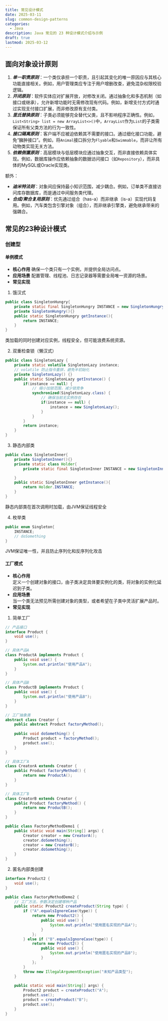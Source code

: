 ```yaml
---
title: 常见设计模式
date: 2025-03-11
slug: common-design-patterns
categories:
  - Java
description: Java 常见的 23 种设计模式介绍与示例
draft: true
lastmod: 2025-03-12
---
```

## 面向对象设计原则

1. ***单一职责原则***：一个类仅承担一个职责，且引起其变化的唯一原因应与其核心功能直接相关。例如，用户管理类应专注于用户增删改查，避免混杂权限校验逻辑。
2. ***开闭原则***：软件实体应对扩展开放，对修改关闭。通过抽象化和多态机制（如接口或继承），允许新增功能时无需修改现有代码。例如，新增支付方式时通过实现支付接口扩展，而非修改原有支付类。
3. ***里氏替换原则***：子类必须能够完全替代父类，且不影响程序正确性。例如，`List<String> list = new ArrayList<>()`中，`ArrayList`作为`List`的子类需保证所有父类方法的行为一致性。
4. ***接口隔离原则***：客户端不应被迫依赖其不需要的接口。通过细化接口功能，避免“臃肿接口”。例如，将`Animal`接口拆分为`Flyable`和`Swimmable`，而非让所有动物类实现无关方法。
5. ***依赖倒置原则***​：高层模块与低层模块应通过抽象交互，而非直接依赖具体实现。例如，数据库操作应依赖抽象的数据访问接口（如`Repository`），而非具体的MySQL或Oracle实现类。

额外：
- ***迪米特法则***：对象间应保持最小知识范围，减少耦合。例如，订单类不直接访问库存数据库，而是通过中间服务类代理。
- ***合成/聚合复用原则***：优先通过组合（has-a）而非继承（is-a）实现代码复用。例如，汽车类包含引擎对象（组合），而非继承引擎类，避免继承带来的强耦合。

## 常见的23种设计模式
### 创建型
#### 单例模式

- **核心作用**
    确保一个类只有一个实例，并提供全局访问点。
- **应用场景**
    配置管理、线程池、日志记录器等需要全局唯一资源的场景。
- **常见实现**
1. 饿汉式
```java
public class SingletonHungry{
	private static final SingletonHungry INSTANCE = new SingletonHungry();
	private SingletonHungry(){}
	public static SingletonHungry getInstance(){
		return INSTANCE; 
	}
}
```
类加载的同时创建对应实例，线程安全，但可能浪费系统资源。

2. 双重检查锁（懒汉式）
```java
public class SingletonLazy {
    private static volatile SingletonLazy instance;
    // volatile 防止指令重排，避免半初始化
    private SingletonLazy() {}
    public static SingletonLazy getInstance() {
        if(instance == null) {
            // 缩小加锁范围，减少锁竞争
            synchronized(SingletonLazy.class) {
                // 确保当前无实例存在
                if(instance == null) {
                    instance = new SingletonLazy();
                }
            }
        }
        return instance;
    }
}
```

3. 静态内部类
```java
public class SingletonInner{
    private SingletonInner(){}
    private static class Holder{
        private static final SingletonInner INSTANCE = new SingletonInner();

    }
    public static SingletonInner getInstance(){
        return Holder.INSTANCE;
    }
}
```
静态内部类在首次调用时加载，由JVM保证线程安全

4. 枚举类
```java
public enum Singleton{
    INSTANCE;
    // doSomething
}
```
JVM保证唯一性，并且防止序列化和反序列化攻击

#### 工厂模式

- **核心作用**  
    定义一个创建对象的接口，由子类决定具体要实例化的类，将对象的实例化延迟到子类。
- **应用场景**  
    当一个类无法预见所需创建对象的类型，或者希望在子类中灵活扩展产品时。
- **常见实现**
1. 简单工厂
```java
// 产品接口
interface Product {
    void use();
}

// 具体产品A
class ProductA implements Product {
    public void use() {
        System.out.println("使用产品A");
    }
}

// 具体产品B
class ProductB implements Product {
    public void use() {
        System.out.println("使用产品B");
    }
}

// 工厂抽象类
abstract class Creator {
    public abstract Product factoryMethod();
    
    public void doSomething() {
        Product product = factoryMethod();
        product.use();
    }
}

// 具体工厂A
class CreatorA extends Creator {
    public Product factoryMethod() {
        return new ProductA();
    }
}

// 具体工厂B
class CreatorB extends Creator {
    public Product factoryMethod() {
        return new ProductB();
    }
}

public class FactoryMethodDemo1 {
    public static void main(String[] args) {
        Creator creator = new CreatorA();
        creator.doSomething();
        creator = new CreatorB();
        creator.doSomething();
    }
}
```

2. 匿名内部类创建
```java
interface Product2 {
    void use();
}

public class FactoryMethodDemo2 {
    // 工厂方法，参数决定创建哪种产品
    public static Product2 createProduct(String type) {
        if ("A".equalsIgnoreCase(type)) {
            return new Product2() {
                public void use() {
                    System.out.println("使用匿名实现的产品A");
                }
            };
        } else if ("B".equalsIgnoreCase(type)) {
            return new Product2() {
                public void use() {
                    System.out.println("使用匿名实现的产品B");
                }
            };
        }
        throw new IllegalArgumentException("未知产品类型");
    }
    
    public static void main(String[] args) {
        Product2 product = createProduct("A");
        product.use();
        product = createProduct("B");
        product.use();
    }
}
```